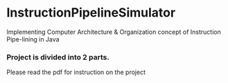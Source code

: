 # InstructionPipelineSimulator
Implementing Computer Architecture &amp; Organization concept of Instruction Pipe-lining in Java

### Project is divided into 2 parts. 
Please read the pdf for instruction on the project